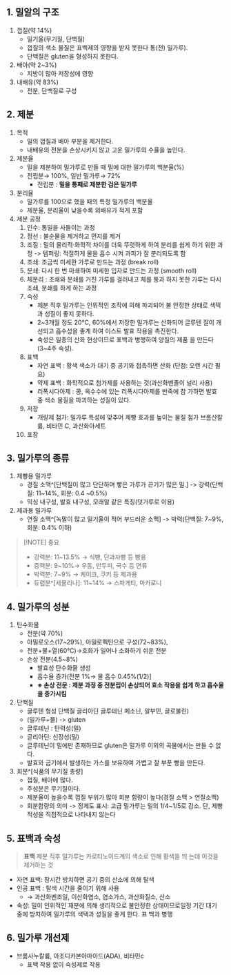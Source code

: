## 1. 밀알의 구조

1. 껍질(약 14%)
	- 밀기울(무기질, 단백질)
	- 껍질의 색소 물질은 표백제의 영향을 받지 못한다 통(전) 밀가루).
	- 단백질은 gluten을 형성하지 못한다.
2. 배아(약 2~3%)
	- 지방이 많아 저장성에 영향
3. 내배유(약 83%)
	- 전분, 단백질로 구성
## 2. 제분
1. 목적
	- 밀의 껍질과 배아 부분을 제거한다.
	- 내배유의 전분을 손상시키지 않고 고운 밀가루의 수율을 높인다.
2. 제분율
	- 밀을 제분하여 밀가루로 만들 때 밀에 대한 밀가루의 백분율(%)
	- 전립분→ 100%, 일반 밀가루→ 72%
		- 전립분 : **밀을 통째로 제분한 검은 밀가루**
3. 분리율
	- 밀가루를 100으로 했을 때의 특정 밀가루의 백분율
	- 제분율, 분리율이 낮을수록 외배유가 적게 포함
4. 제분 공정
	1. 인수: 통밀을 사들이는 과정
	2. 정선 : 불순물을 제거하고 먼지를 제거
	3. 조질 : 밀의 물리적·화학적 차이를 더욱 뚜렷하게 하여 분리를 쉽게 하기 위한 과정 -> 템퍼링: 적절하게 물을 흡수 시켜 과피가 잘 분리되도록 함
	4. 조쇄: 조금씩 미세한 가루로 만드는 과정 (break roll)
	5. 분쇄: 다시 한 번 마쇄하여 미세한 입자로 만드는 과정 (smooth roll)
	6. 체분리 : 조쇄와 분쇄를 거친 가루를 걸러내고 체를 통과 하지 못한 가루는 다시 조쇄, 분쇄를 하게 하는 과정
	7. 숙성
		- 제분 직후 밀가루는 인위적인 조작에 의해 파괴되어 불 안정한 상태로 색택과 성질이 좋지 못하다.
		- 2~3개월 정도 20°C, 60%에서 저장한 밀가루는 산화되어 글루텐 질이 개선되고 흡수성을 좋게 하여 이스트 발효 작용을 촉진한다.
		- 숙성은 일종의 산화 현상이므로 표백과 병행하여 양질의 제품 을 만든다(3~4주 숙성).
	8. 표백
		- 자연 표백 : 황색 색소가 대기 중 공기와 접촉하면 산화 (단점: 오랜 시간 필요)
		- 약제 표백 : 화학적으로 첨가제를 사용하는 것(과산화벤졸이 널리 사용)
		- 리폭시다아제 : 콩, 옥수수에 있는 리폭시다아제를 반죽에 참 가하면 발효 중 색소 물질을 파괴하는 성질이 있다.
	9. 저장
		- 개량제 첨가: 밀가루 특성에 맞추어 제빵 효과를 높이는 물질 첨가 브롬산칼륨, 비타민 C, 과산화아세트
	10. 포장
## 3. 밀가루의 종류
1. 제빵용 밀가루
	- 경질 소맥^[단백질이 많고 단단하며 빻은 가루가 끈기가 많은 밀.] -> 강력(단백질: 11~14%, 회분: 0.4 ~0.5%)
	- 믹싱 내구성, 발효 내구성, 모래알 같은 특징(덧가루로 이용)
2. 제과용 밀가루
	- 연질 소맥^[녹말이 많고 밀기울이 적어 부드러운 소맥] -> 박력(단백질: 7~9%, 회분: 0.4% 이하)

> [!NOTE] 중요
 > - 강력분: 11~13.5% → 식빵, 단과자빵 등 빵용
 > - 중력분: 9~10%→ 우동, 만두피, 국수 등 면류
 > - 박력분: 7~9% → 케이크, 쿠키 등 제과용
 > - 듀럼분^[세몰리나]: 11~14% → 스파게티, 마카로니
 
## 4. 밀가루의 성분

1. 탄수화물
	- 전분(약 70%)
	- 아밀로오스(17~29%), 아밀로펙틴으로 구성(72~83%),
	- 전분+물+열(60℃)→호화가 일어나 소화하기 쉬운 전분
	- 손상 전분(4.5~8%)
		- 발효성 탄수화물 생성
		- 흡수율 증가(전분 1%→ 물 흡수 0.45%(1/2)]
		- **※ 손상 전문 : 제분 과정 중 전분립이 손상되어 효소 작용을 쉽게 하고 흡수율을 증가시킴**
2. 단백질
	- 글루텐 형성 단백질 글리아딘 글루테닌 메소닌, 알부민, 글로불린)
	- (밀가루+물) -> gluten
	- 글루테닌 : 탄력성(밀)
	- 글리아딘: 신장성(밀)
	- 글루테닌이 밀에만 존재하므로 gluten은 밀가루 이외의 곡물에서는 만들 수 없다.
	- 발효와 굽기에서 발생하는 가스를 보유하여 가볍고 잘 부푼 빵을 만든다.
3. 회분^[식품의 무기질 총량]
	- 껍질, 배아에 많다.
	- 주성분은 무기질이다.
	- 제분율이 높을수록 껍질 부위가 많아 회분 함량이 높다(경질 소맥 > 연질소맥)
	- 회분함량의 의미 -> 정제도 표시: 고급 밀가루는 밀의 1/4~1/5로 감소. 단, 제빵 적성을 직접적으로 나타내지 않는다
## 5. 표백과 숙성

> **표백**
> 제분 직후 밀가루는 카로티노이드계의 색소로 인해 황색을 띄 는데 이것을 제거하는 것
- 자연 표백: 장시간 방치하면 공기 중의 산소에 의해 탈색
- 인공 표백 : 탈색 시간을 줄이기 위해 사용
	- → 과산화벤조일, 이산화염소, 염소가스, 과산화질소, 산소
- 숙성: 밀이 인위적인 재분에 의해 생리적으로 불안정한 상태이므로일정 기간 대기 중에 방치하여 밀가루의 색택과 성질을 좋게 한다. 표 백과 병행
## 6. 밀가루 개선제
- 브롬사누칼륨, 아조디카본아마이드(ADA), 비타민c
	- 표백 작용 없이 숙성제로 작용